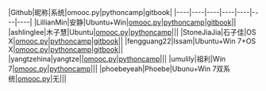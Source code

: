 

|Github|昵称|系统|omooc.py|pythoncamp|gitbook|
|----|----|----|----|----|----|----|
|LillianMin|安静|Ubuntu+Win|[omooc.py](https://github.com/Lillianmin/omooc.py)|[pythoncamp](https://github.com/Lillianmin/pythoncamp0)|[gitbook](http://lillianmin.gitbooks.io/pythoncamp/content/)||
|ashlinglee|木子慧|Ubuntu|[omooc.py](https://github.com/ashlinglee/ommc.py)|[pythoncamp](https://github.com/ashlinglee/pythoncamp0)|||
|StoneJiaJia|石子佳|OS X|[omooc.py](https://github.com/StoneJiaJia/omooc.py)|[pythoncamp](https://github.com/StoneJiaJia/pythoncamp0)|[gitbook](http://stonejiajia.gitbooks.io/python-guide-book/content/)||
|fengguang22|Issam|Ubuntu+Win 7+OS X|[omooc.py](https://github.com/fengguang22/pythoncamp0)|[pythoncamp](https://github.com/fengguang22/pythoncamp0)|[gitbook](http://fengguang22.gitbooks.io/openmind-pythoncamp/content/)||
|yangtzehina|yangtze||[omooc.py](https://github.com/yangtzehina/omooc.py)|[pythoncamp](https://github.com/yangtzehina/pythoncamp0)|||
|umulily|祖利|Win 7|[omooc.py](https://github.com/umulily/omooc.py)|[pythoncamp](https://github.com/umulily/pythoncamp0)|||
|phoebeyeah|Phoebe|Ubunu+Win 7双系统|[omooc.py](https://github.com/phoebeyeah/omooc.py)|无|||
